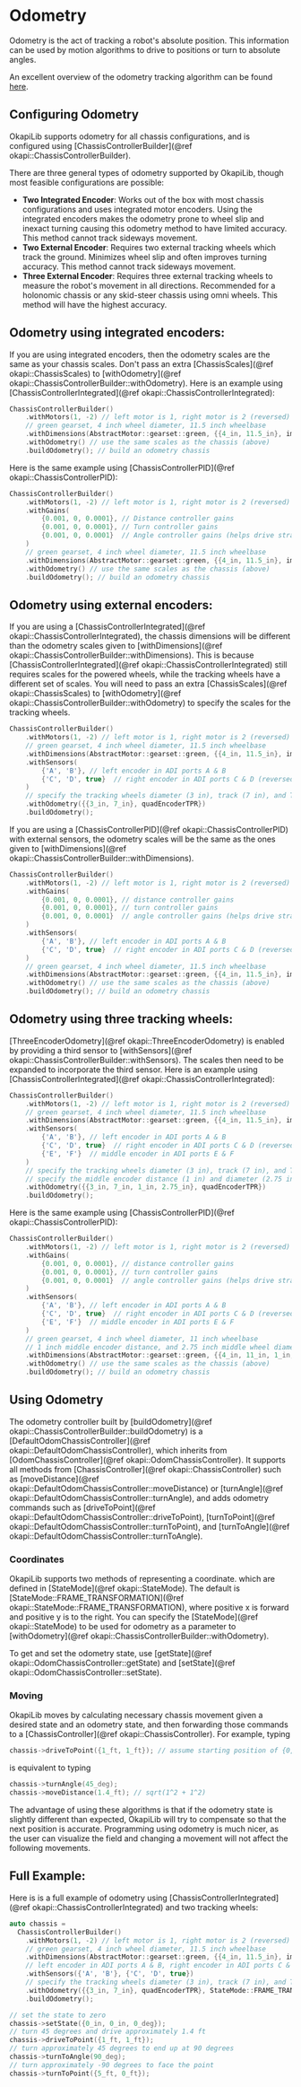 # Odometry

Odometry is the act of tracking a robot's absolute position. 
This information can be used by motion algorithms to drive to positions or turn to absolute angles.

An excellent overview of the odometry tracking algorithm can be found [here](https://www.vexforum.com/t/team-5225-introduction-to-position-tracking-document/49640).

## Configuring Odometry

OkapiLib supports odometry for all chassis configurations, and is configured using 
[ChassisControllerBuilder](@ref okapi::ChassisControllerBuilder).

There are three general types of odometry supported by OkapiLib, though most feasible configurations are possible:
-  **Two Integrated Encoder**: Works out of the box with most chassis configurations and uses integrated motor encoders. 
Using the integrated encoders makes the odometry prone to wheel slip and inexact turning causing this odometry method to have limited accuracy.
This method cannot track sideways movement.
-  **Two External Encoder**: Requires two external tracking wheels which track the ground. Minimizes wheel slip and often improves turning accuracy. 
This method cannot track sideways movement.
-  **Three External Encoder**: Requires three external tracking wheels to measure the robot's movement in all directions. 
Recommended for a holonomic chassis or any skid-steer chassis using omni wheels. This method will have the highest accuracy.

## Odometry using integrated encoders:

If you are using integrated encoders, then the odometry scales are the same as your chassis scales.
Don't pass an extra [ChassisScales](@ref okapi::ChassisScales) to [withOdometry](@ref okapi::ChassisControllerBuilder::withOdometry). 
Here is an example using [ChassisControllerIntegrated](@ref okapi::ChassisControllerIntegrated):

```cpp
ChassisControllerBuilder()
    .withMotors(1, -2) // left motor is 1, right motor is 2 (reversed)
    // green gearset, 4 inch wheel diameter, 11.5 inch wheelbase
    .withDimensions(AbstractMotor::gearset::green, {{4_in, 11.5_in}, imev5GreenTPR})
    .withOdometry() // use the same scales as the chassis (above)
    .buildOdometry(); // build an odometry chassis
```

Here is the same example using [ChassisControllerPID](@ref okapi::ChassisControllerPID):

```cpp
ChassisControllerBuilder()
    .withMotors(1, -2) // left motor is 1, right motor is 2 (reversed)
    .withGains(
        {0.001, 0, 0.0001}, // Distance controller gains
        {0.001, 0, 0.0001}, // Turn controller gains
        {0.001, 0, 0.0001}  // Angle controller gains (helps drive straight)
    )
    // green gearset, 4 inch wheel diameter, 11.5 inch wheelbase
    .withDimensions(AbstractMotor::gearset::green, {{4_in, 11.5_in}, imev5GreenTPR})
    .withOdometry() // use the same scales as the chassis (above)
    .buildOdometry(); // build an odometry chassis
```

## Odometry using external encoders:

If you are using a [ChassisControllerIntegrated](@ref okapi::ChassisControllerIntegrated), 
the chassis dimensions will be different than the odometry scales given to 
[withDimensions](@ref okapi::ChassisControllerBuilder::withDimensions). This is because 
[ChassisControllerIntegrated](@ref okapi::ChassisControllerIntegrated) still requires scales for
the powered wheels, while the tracking wheels have a different set of scales. You will need to pass an extra 
[ChassisScales](@ref okapi::ChassisScales) to [withOdometry](@ref okapi::ChassisControllerBuilder::withOdometry) 
to specify the scales for the tracking wheels. 

```cpp
ChassisControllerBuilder()
    .withMotors(1, -2) // left motor is 1, right motor is 2 (reversed)
    // green gearset, 4 inch wheel diameter, 11.5 inch wheelbase
    .withDimensions(AbstractMotor::gearset::green, {{4_in, 11.5_in}, imev5GreenTPR})
    .withSensors(
        {'A', 'B'}, // left encoder in ADI ports A & B
        {'C', 'D', true}  // right encoder in ADI ports C & D (reversed)
    )
    // specify the tracking wheels diameter (3 in), track (7 in), and TPR (360)
    .withOdometry({{3_in, 7_in}, quadEncoderTPR})
    .buildOdometry();
```

If you are using a [ChassisControllerPID](@ref okapi::ChassisControllerPID) with external sensors, the odometry scales will be the same as
the ones given to [withDimensions](@ref okapi::ChassisControllerBuilder::withDimensions).

```cpp
ChassisControllerBuilder()
    .withMotors(1, -2) // left motor is 1, right motor is 2 (reversed)
    .withGains(
        {0.001, 0, 0.0001}, // distance controller gains
        {0.001, 0, 0.0001}, // turn controller gains
        {0.001, 0, 0.0001}  // angle controller gains (helps drive straight)
    )
    .withSensors(
        {'A', 'B'}, // left encoder in ADI ports A & B
        {'C', 'D', true}  // right encoder in ADI ports C & D (reversed)
    )
    // green gearset, 4 inch wheel diameter, 11.5 inch wheelbase
    .withDimensions(AbstractMotor::gearset::green, {{4_in, 11.5_in}, imev5GreenTPR})
    .withOdometry() // use the same scales as the chassis (above)
    .buildOdometry(); // build an odometry chassis
```

## Odometry using three tracking wheels:

[ThreeEncoderOdometry](@ref okapi::ThreeEncoderOdometry) is enabled by providing a third sensor to 
[withSensors](@ref okapi::ChassisControllerBuilder::withSensors). The scales then need to be expanded to incorporate the third sensor.
Here is an example using [ChassisControllerIntegrated](@ref okapi::ChassisControllerIntegrated): 

```cpp
ChassisControllerBuilder()
    .withMotors(1, -2) // left motor is 1, right motor is 2 (reversed)
    // green gearset, 4 inch wheel diameter, 11.5 inch wheelbase
    .withDimensions(AbstractMotor::gearset::green, {{4_in, 11.5_in}, imev5GreenTPR})
    .withSensors(
        {'A', 'B'}, // left encoder in ADI ports A & B
        {'C', 'D', true}  // right encoder in ADI ports C & D (reversed)
        {'E', 'F'}  // middle encoder in ADI ports E & F
    )
    // specify the tracking wheels diameter (3 in), track (7 in), and TPR (360)
    // specify the middle encoder distance (1 in) and diameter (2.75 in)
    .withOdometry({{3_in, 7_in, 1_in, 2.75_in}, quadEncoderTPR})
    .buildOdometry();
```

Here is the same example using [ChassisControllerPID](@ref okapi::ChassisControllerPID):

```cpp
ChassisControllerBuilder()
    .withMotors(1, -2) // left motor is 1, right motor is 2 (reversed)
    .withGains(
        {0.001, 0, 0.0001}, // distance controller gains
        {0.001, 0, 0.0001}, // turn controller gains
        {0.001, 0, 0.0001}  // angle controller gains (helps drive straight)
    )
    .withSensors(
        {'A', 'B'}, // left encoder in ADI ports A & B
        {'C', 'D', true}  // right encoder in ADI ports C & D (reversed)
        {'E', 'F'}  // middle encoder in ADI ports E & F
    )
    // green gearset, 4 inch wheel diameter, 11 inch wheelbase
    // 1 inch middle encoder distance, and 2.75 inch middle wheel diameter
    .withDimensions(AbstractMotor::gearset::green, {{4_in, 11_in, 1_in, 2.75_in}, imev5GreenTPR})
    .withOdometry() // use the same scales as the chassis (above)
    .buildOdometry(); // build an odometry chassis
```

## Using Odometry

The odometry controller built by [buildOdometry](@ref okapi::ChassisControllerBuilder::buildOdometry) is a 
[DefaultOdomChassisController](@ref okapi::DefaultOdomChassisController), which inherits from 
[OdomChassisController](@ref okapi::OdomChassisController). It supports all methods from 
[ChassisController](@ref okapi::ChassisController) such as 
[moveDistance](@ref okapi::DefaultOdomChassisController::moveDistance) or 
[turnAngle](@ref okapi::DefaultOdomChassisController::turnAngle), and adds odometry commands such as 
[driveToPoint](@ref okapi::DefaultOdomChassisController::driveToPoint), 
[turnToPoint](@ref okapi::DefaultOdomChassisController::turnToPoint), and 
[turnToAngle](@ref okapi::DefaultOdomChassisController::turnToAngle).

### Coordinates

OkapiLib supports two methods of representing a coordinate. which are defined in [StateMode](@ref okapi::StateMode). 
The default is [StateMode::FRAME_TRANSFORMATION](@ref okapi::StateMode::FRAME_TRANSFORMATION), 
where positive x is forward and positive y is to the right. You can specify the 
[StateMode](@ref okapi::StateMode) to be used for odometry as a parameter to 
[withOdometry](@ref okapi::ChassisControllerBuilder::withOdometry). 

To get and set the odometry state, use [getState](@ref okapi::OdomChassisController::getState) and 
[setState](@ref okapi::OdomChassisController::setState).

### Moving

OkapiLib moves by calculating necessary chassis movement given a desired state and an odometry state, and 
then forwarding those commands to a [ChassisController](@ref okapi::ChassisController).
For example, typing

```cpp
chassis->driveToPoint({1_ft, 1_ft}); // assume starting position of {0, 0, 0}
```

is equivalent to typing
```cpp
chassis->turnAngle(45_deg);
chassis->moveDistance(1.4_ft); // sqrt(1^2 + 1^2)
```

The advantage of using these algorithms is that if the odometry state is slightly different than expected, 
OkapiLib will try to compensate so that the next position is accurate. Programming using odometry is much nicer, 
as the user can visualize the field and changing a movement will not affect the following movements.

## Full Example:

Here is is a full example of odometry using [ChassisControllerIntegrated](@ref okapi::ChassisControllerIntegrated) and two tracking wheels: 

```cpp
auto chassis =
  ChassisControllerBuilder()
    .withMotors(1, -2) // left motor is 1, right motor is 2 (reversed)
    // green gearset, 4 inch wheel diameter, 11.5 inch wheelbase
    .withDimensions(AbstractMotor::gearset::green, {{4_in, 11.5_in}, imev5GreenTPR})
    // left encoder in ADI ports A & B, right encoder in ADI ports C & D (reversed)
    .withSensors({'A', 'B'}, {'C', 'D', true})
    // specify the tracking wheels diameter (3 in), track (7 in), and TPR (360)
    .withOdometry({{3_in, 7_in}, quadEncoderTPR}, StateMode::FRAME_TRANSFORMATION)
    .buildOdometry();

// set the state to zero
chassis->setState({0_in, 0_in, 0_deg});
// turn 45 degrees and drive approximately 1.4 ft
chassis->driveToPoint({1_ft, 1_ft});
// turn approximately 45 degrees to end up at 90 degrees
chassis->turnToAngle(90_deg);
// turn approximately -90 degrees to face the point
chassis->turnToPoint({5_ft, 0_ft});
```


